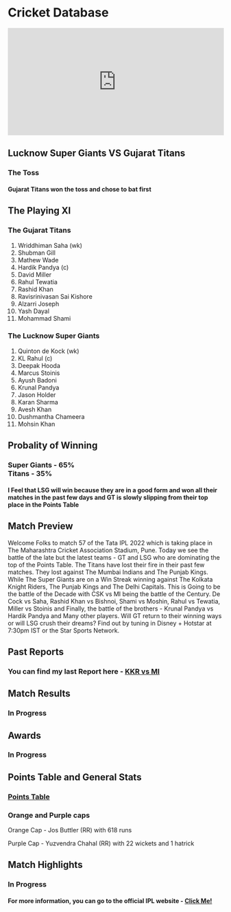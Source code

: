 <html>
<head>
<title> LSG vs GT </title>
</head>
<body>
<h1> Cricket Database </h1>
<iframe src="https://bwidget.crictimes.org/" style="width:100%;min-height: 250px;" frameborder="0" scrolling="yes"></iframe>
<h2>Lucknow Super Giants VS Gujarat Titans</h2>
<h3> The Toss </h3>
<h4> Gujarat Titans won the toss and chose to bat first </h4>
<h2> The Playing XI </h2>
<h3> The Gujarat Titans </h3>
<ol>
<li> Wriddhiman Saha (wk)</li>
<li>Shubman Gill</li>
<li>Mathew Wade</li>
<li>Hardik Pandya (c)</li><li>David Miller</li><li>Rahul Tewatia</li><li>Rashid Khan</li><li>Ravisrinivasan Sai Kishore</li><li>Alzarri Joseph</li><li>Yash Dayal</li><li>Mohammad Shami</li></ol>
<h3> The Lucknow Super Giants</h3>
<ol>
<li>Quinton de Kock (wk)</li>
<li>KL Rahul (c)</li>
<li>Deepak Hooda</li>
<li>Marcus Stoinis</li>
<li>Ayush Badoni</li>
<li>Krunal Pandya</li>
<li>Jason Holder</li>
<li>Karan Sharma</li>
<li>Avesh Khan</li>
<li>Dushmantha Chameera</li>
<li>Mohsin Khan</li></ol>
<h2> Probality of Winning </h2>
<h3> Super Giants - 65%<br>
Titans - 35%</h3>
<h4> I Feel that LSG will win because they are in a good form and won all their matches in the past few days and GT is slowly slipping from their top place in the Points Table</h4>
<h2> Match Preview </h2>
<p> Welcome Folks to match 57 of the Tata IPL 2022 which is taking place in The Maharashtra Cricket Association Stadium, Pune. Today we see the battle of the late but the latest 
teams - GT and LSG who are dominating the top of the Points Table. The Titans have lost their fire in their past few matches. They lost against The Mumbai Indians and The Punjab 
Kings. While The Super Giants are on a Win Streak winning against The Kolkata Knight Riders, The Punjab Kings and The Delhi Capitals. This is Going to be the battle of the Decade
 with CSK vs MI being the battle of the Century. De Cock vs Saha, Rashid Khan vs Bishnoi, Shami vs Moshin, Rahul vs Tewatia, Miller vs Stoinis and Finally, the battle of the 
 brothers - Krunal Pandya vs Hardik Pandya and Many other players. Will GT return to their winning ways or will LSG crush their dreams? Find out by tuning in Disney + Hotstar at 
 7:30pm IST or the Star Sports Network.</p>
 <h2>Past Reports</h2>
 <h3> You can find my last Report here - <a href="https://beyonder-hari.github.io/KKR-VS-MI-IPL-2022-Match-56/"> KKR vs MI </a></h3>
 
 <h2>Match Results</h2>
 <h3> In Progress </h3>
 
 <h2> Awards </h2>
 <h3> In Progress </h3>	
 
 <h2> Points Table and General Stats </h2> 
  <h3> <a href="https://www.iplt20.com/points-table/men/2022">Points Table</a> <h3>
 <h3> Orange and Purple caps </h3>
 <p> Orange Cap - Jos Buttler (RR) with 618 runs</p>
 <p> Purple Cap - Yuzvendra Chahal (RR) with 22 wickets and 1 hatrick</p>
 
 <h2> Match Highlights</h2>
 <h3> In Progress </h3>
 <h4>For more information, you can go to the official IPL website - <a href="https://www.iplt20.com">Click Me! </a></h4>

